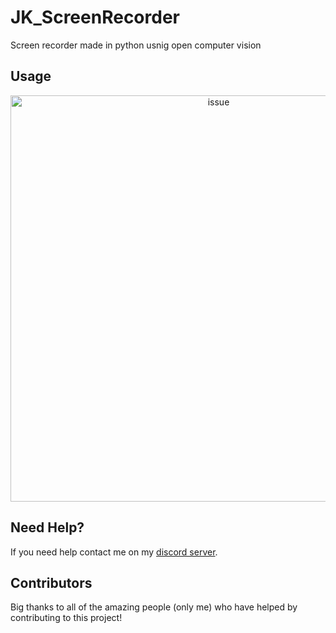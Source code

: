 # JK_ScreenRecorder
Screen recorder made in python usnig open computer vision

## Usage

<p align="center">
  <img alt="issue" src="" width="650px">
</p>

## Need Help?

If you need help contact me on my [discord server](https://discord.gg/xgET5epJE6).

## Contributors

Big thanks to all of the amazing people (only me) who have helped by contributing to this project!
